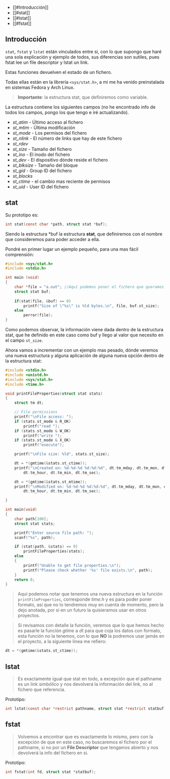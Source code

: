 - [[#Introducción]]
- [[#stat]]
- [[#lstat]]
- [[#fstat]]
## Introducción

`stat`, `fstat` y `lstat` están vinculados entre si, con lo que supongo que haré una sola explicación y ejemplo de todos, sus diferencias son sutiles, pues fstat lee un file descriptor y lstat un link.

Estas funciones devuelven el estado de un fichero.

Todas ellas están en la librería `<sys/stat.h>`, a mi me ha venido preinstalada en sistemas Fedora y Arch Linux.

> **Importante**: la estructura stat, que definiremos como variable.

La estructura contiene los siguientes campos (no he encontrado info de todos los campos, pongo los que tengo e iré actualizando).

- *st_atim* - Último acceso al fichero
- *st_mtim* - Última modificación
- *st_mode* - Los permisos del fichero
- *st_nlink* - El número de links que hay de este fichero
- *st_rdev*
- *st_size* - Tamaño del fichero
- *st_ino* - El inodo del fichero 
- *st_dev* - El dispositivo dónde reside el fichero
- *st_blksize* - Tamaño del bloque
- *st_gid* - Group ID del fichero
- *st_blocks*
- *st_ctime* - el cambio mas reciente de permisos
- *st_uid* - User ID del fichero
## stat

Su prototipo es:

```c
int stat(const char *path, struct stat *buf);
```

Siendo la estructura \*buf la estructura **stat**, que definiremos con el nombre que consideremos para poder acceder a ella.

Pondré en primer lugar un ejemplo pequeño, para una mas fácil comprensión:

```c
#include <sys/stat.h>
#include <stdio.h>

int main (void)
{
	char *file = "a.out"; //Aquí podemos poner el fichero que queramos
	struct stat buf;
	
	if(stat(file, &buf) == 0)
		printf("Size of \"%s\" is %ld bytes.\n", file, buf.st_size);
	else
		perror(file);
}
```

Como podemos observar, la información viene dada dentro de la estructura stat, que he definido en este caso como buf y llego al valor que necesito en el campo `st_size`.

Ahora vamos a incrementar con un ejemplo mas pesado, dónde veremos una nueva estructura y alguna aplicación de alguna nueva opción dentro de la estructura stat:

```c
#include <stdio.h>
#include <unistd.h>
#include <sys/stat.h>
#include <time.h>

void printFileProperties(struct stat stats)
{
	struct tm dt;

	// File permissions
	printf("\nFile access: ");
	if (stats.st_mode & R_OK)
		printf("read ");
	if (stats.st_mode & W_OK)
		printf("write ");
	if (stats.st_mode & X_OK)
		printf("execute");

	printf("\nFile size: %ld", stats.st_size);

	dt = *(gmtime(&stats.st_ctime));
	printf("\nCreated on: %d-%d-%d %d:%d:%d", dt.tm_mday, dt.tm_mon, dt.tm_year + 1900, 
		dt.tm_hour, dt.tm_min, dt.tm_sec);

	dt = *(gmtime(&stats.st_mtime));
	printf("\nModified on: %d-%d-%d %d:%d:%d", dt.tm_mday, dt.tm_mon, dt.tm_year + 1900, 
		dt.tm_hour, dt.tm_min, dt.tm_sec);

}

int main(void)
{
    char path[100];
    struct stat stats;

    printf("Enter source file path: ");
    scanf("%s", path);

    if (stat(path, &stats) == 0)
        printFileProperties(stats);
    else
    {
        printf("Unable to get file properties.\n");
        printf("Please check whether '%s' file exists.\n", path);
    }
    return 0;
}
```

>Aquí podemos notar que tenemos una nueva estructura en la función `printFileProperties`, corresponde *time.h* y es para poder poner formato, así que no lo tendremos muy en cuenta de momento, pero la dejo anotada, por si en un futuro la quisieramos usar en otros proyectos.

> Si revisamos con detalle la función, veremos que lo que hemos hecho es pasarle la función *gtime* a *dt* para que coja los datos con formato, esta función no la tenemos, con lo que **NO** la podremos usar jamás en el proyecto, a la siguiente linea me refiero:

```c
dt = *(gmtime(&stats.st_ctime));
```

## lstat

> Es exactamente igual que stat en todo, a excepción que el pathname es un link simbólico y nos devolverá la información del link, no al fichero que referencia.

Prototipo:

```c
int lstat(const char *restrict pathname, struct stat *restrict statbuf);
```

## fstat

> Volvemos a encontrar que es exactamente lo mismo, pero con la excepción de que en este caso, no buscaremos el fichero por el pathname, si no por un **File Descriptor** que tengamos abierto y nos devolverá la info del fichero en si.

Prototipo:

```c
int fstat(int fd, struct stat *statbuf);
```